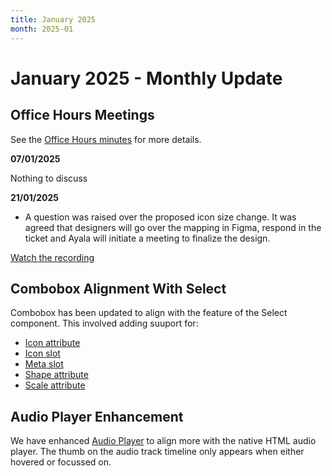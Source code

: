 ```yaml
---
title: January 2025
month: 2025-01
---
```


# January 2025 - Monthly Update

## Office Hours Meetings

See the [Office Hours minutes](https://docs.google.com/document/d/1E0yvyGUzBoQFH5l_W6ElBoZaxqZ3HWmDLDqOl0lc8a0/edit#heading=h.6an7tptc81o2) for more details.

**07/01/2025**

Nothing to discuss

**21/01/2025**

- A question was raised over the proposed icon size change.  It was agreed that designers will go over the mapping in Figma, respond in the ticket and Ayala will initiate a meeting to finalize the design.

[Watch the recording](https://drive.google.com/file/d/1CR1A6eWwI_uRi6G-3LWmde5LI-TM2_2J/view)

## Combobox Alignment With Select

Combobox has been updated to align with the feature of the Select component. This involved adding suuport for:

- [Icon attribute](/components/combobox/#icon)
- [Icon slot](/components/combobox/code/#icon-slot)
- [Meta slot](/components/combobox/code/#meta-slot)
- [Shape attribute](/components/combobox/#shape)
- [Scale attribute](/components/combobox/#scale)

## Audio Player Enhancement

We have enhanced [Audio Player](/components/audio-player/) to align more with the native HTML audio player. The thumb on the audio track timeline only appears when either hovered or focussed on.
